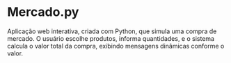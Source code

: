# Mercado.py

Aplicação web interativa, criada com Python, que simula uma compra de mercado. O usuário escolhe produtos, informa quantidades, e o sistema calcula o valor total da compra, exibindo mensagens dinâmicas conforme o valor.

